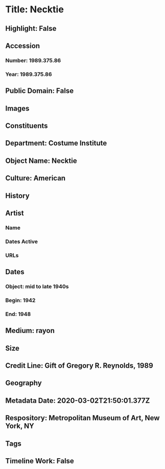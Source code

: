 # Title: Necktie
## Highlight: False
## Accession
### Number: 1989.375.86
### Year: 1989.375.86
## Public Domain: False
## Images
## Constituents
## Department: Costume Institute
## Object Name: Necktie
## Culture: American
## History
## Artist
### Name
### Dates Active
### URLs
## Dates
### Object: mid to late 1940s
### Begin: 1942
### End: 1948
## Medium: rayon
## Size
## Credit Line: Gift of Gregory R. Reynolds, 1989
## Geography
## Metadata Date: 2020-03-02T21:50:01.377Z
## Respository: Metropolitan Museum of Art, New York, NY
## Tags
## Timeline Work: False